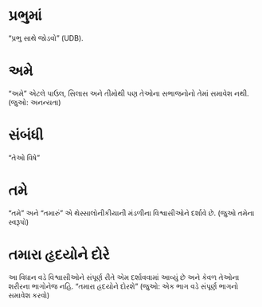 # પ્રભુમાં 

 “પ્રભુ સાથે જોડવો” (UDB).
# અમે 

 “અમે” એટલે પાઉલ, સિલાસ અને તીમોથી પણ તેઓના સભાજનોનો તેમાં સમાવેશ નથી. (જુઓ: અનન્યતા)
# સંબંધી 

 “તેઓ વિષે”
# તમે 

 “તમે” અને “તમારું” એ થેસ્સાલોનીકીયાની મંડળીના વિશ્વાસીઓને દર્શાવે છે. (જુઓ તમેના સ્વરૂપો)
# તમારા હૃદયોને દોરે 

 આ વિધાન વડે વિશ્વાસીઓને સંપૂર્ણ રીતે એમ દર્શાવવામાં આવ્યું છે અને કેવળ તેઓના શરીરના ભાગોનેજ નહિ. “તમારા હ્રદયોને દોરશે” (જુઓ:  એક ભાગ વડે સંપૂર્ણ ભાગનો સમાવેશ કરવો)